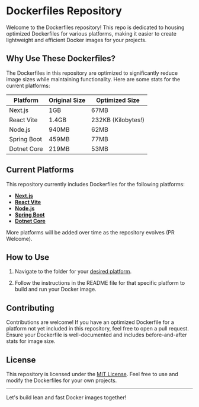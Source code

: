 # Dockerfiles Repository

Welcome to the Dockerfiles repository! This repo is dedicated to housing optimized Dockerfiles for various platforms,
making it easier to create lightweight and efficient Docker images for your projects.

## Why Use These Dockerfiles?

The Dockerfiles in this repository are optimized to significantly reduce image sizes while maintaining functionality.
Here are some stats for the current platforms:

| Platform    | Original Size | Optimized Size     |
| ----------- | ------------- | ------------------ |
| Next.js     | 1GB           | 67MB               |
| React Vite  | 1.4GB         | 232KB (Kilobytes!) |
| Node.js     | 940MB         | 62MB               |
| Spring Boot | 459MB         | 77MB               |
| Dotnet Core | 219MB         | 53MB               |

## Current Platforms

This repository currently includes Dockerfiles for the following platforms:

-   [**Next.js**](nextjs)
-   [**React Vite**](react_vite)
-   [**Node.js**](nodejs)
-   [**Spring Boot**](spring_boot)
-   [**Dotnet Core**](dotnet)

More platforms will be added over time as the repository evolves (PR Welcome).

## How to Use

1. Navigate to the folder for your [desired platform](#current-platforms).

2. Follow the instructions in the README file for that specific platform to build and run your Docker image.

## Contributing

Contributions are welcome! If you have an optimized Dockerfile for a platform not yet included in this repository, feel
free to open a pull request. Ensure your Dockerfile is well-documented and includes before-and-after stats for image
size.

## License

This repository is licensed under the [MIT License](LICENSE). Feel free to use and modify the Dockerfiles for your own
projects.

---

Let's build lean and fast Docker images together!
